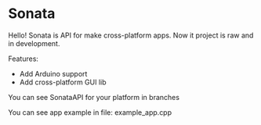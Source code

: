 # Sonata
Hello! Sonata is API for make cross-platform apps. Now it project is raw and in development. 

Features:
- Add Arduino support
- Add cross-platform GUI lib

You can see SonataAPI for your platform in branches

You can see app example in file: example_app.cpp
